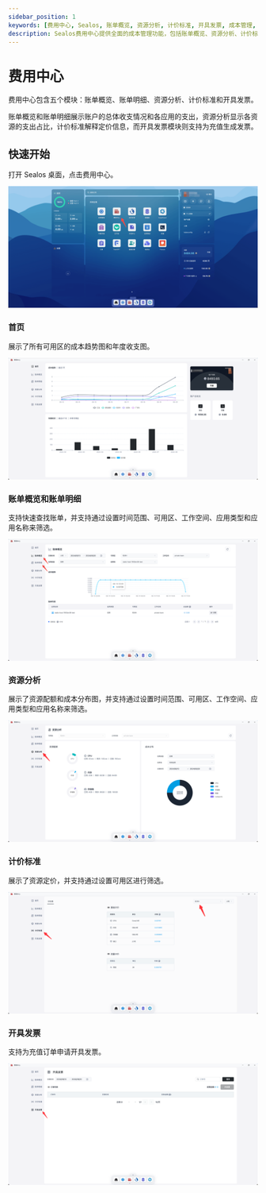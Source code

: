 ```yaml
---
sidebar_position: 1
keywords: [费用中心, Sealos, 账单概览, 资源分析, 计价标准, 开具发票, 成本管理, 云计算费用, 资源配额, 账单明细]
description: Sealos费用中心提供全面的成本管理功能，包括账单概览、资源分析、计价标准等模块，助您轻松掌控云计算支出，优化资源配置。
---
```


# 费用中心

费用中心包含五个模块：账单概览、账单明细、资源分析、计价标准和开具发票。

账单概览和账单明细展示账户的总体收支情况和各应用的支出，资源分析显示各资源的支出占比，计价标准解释定价信息，而开具发票模块则支持为充值生成发票。

## 快速开始

打开 Sealos 桌面，点击费用中心。

![](./images/cost-center-1.png)

### 首页

展示了所有可用区的成本趋势图和年度收支图。

![](./images/cost-center-2.png)

### 账单概览和账单明细

支持快速查找账单，并支持通过设置时间范围、可用区、工作空间、应用类型和应用名称来筛选。

![](./images/cost-center-3.png)

### 资源分析

展示了资源配额和成本分布图，并支持通过设置时间范围、可用区、工作空间、应用类型和应用名称来筛选。

![](./images/cost-center-4.png)

### 计价标准

展示了资源定价，并支持通过设置可用区进行筛选。

![](./images/cost-center-5.png)

### 开具发票

支持为充值订单申请开具发票。

![](./images/cost-center-6.png)